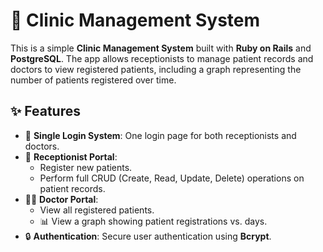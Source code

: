 # 🏥 Clinic Management System

This is a simple **Clinic Management System** built with **Ruby on Rails** and **PostgreSQL**. The app allows receptionists to manage patient records and doctors to view registered patients, including a graph representing the number of patients registered over time.

## ✨ Features

- 👥 **Single Login System**: One login page for both receptionists and doctors.
- 🏥 **Receptionist Portal**: 
  - Register new patients.
  - Perform full CRUD (Create, Read, Update, Delete) operations on patient records.
- 👨‍⚕️ **Doctor Portal**: 
  - View all registered patients.
  - 📊 View a graph showing patient registrations vs. days.
- 🔒 **Authentication**: Secure user authentication using **Bcrypt**.
